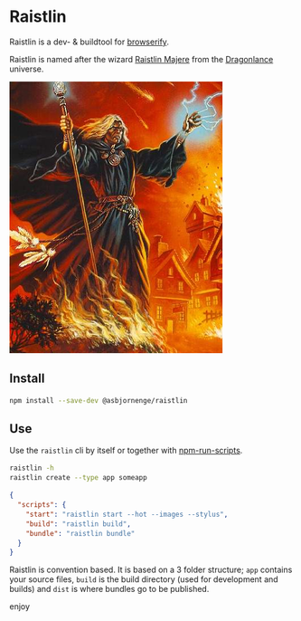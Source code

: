 # Raistlin

Raistlin is a dev- & buildtool for [browserify](http://browserify.org/).

Raistlin is named after the wizard [Raistlin Majere](https://en.wikipedia.org/wiki/Raistlin_Majere) from the [Dragonlance](https://en.wikipedia.org/wiki/Dragonlance) universe.

![raistlin-image](https://raw.githubusercontent.com/asbjornenge/raistlin/master/raistlin.jpg)

## Install

```sh
npm install --save-dev @asbjornenge/raistlin
```

## Use

Use the `raistlin` cli by itself or together with [npm-run-scripts](https://docs.npmjs.com/cli/run-script).

```sh
raistlin -h
raistlin create --type app someapp
```

```json
{
  "scripts": {
    "start": "raistlin start --hot --images --stylus",
    "build": "raistlin build",
    "bundle": "raistlin bundle"
  }
}
```

Raistlin is convention based. It is based on a 3 folder structure; `app` contains your source files, `build` is the build directory (used for development and builds) and `dist` is where bundles go to be published.

enjoy
